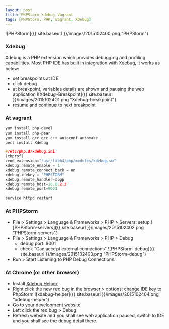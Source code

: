 ```yaml
---
layout: post
title: PHPStorm Xdebug Vagrant
tags: [PHPStorm, PHP, Vagrant, XDebug]
---
```


![PHPStorm]({{ site.baseurl }}/images/2015102400.png "PHPStorm")

### Xdebug
Xdebug is a PHP extension which provides debugging and profiling capabilities. Most PHP IDE has built in integration with Xdebug, it works as below:

- set breakpoints at IDE
- click debug
- at breakpoint, variables details are shown and pausing the web application
![Xdebug-Breakpoint]({{ site.baseurl }}/images/2015102401.png "Xdebug-breakpoint")
- resume and continue to next breakpoint

### At vagrant
~~~ c
yum install php-devel
yum install php-pear
yum install gcc gcc-c++ autoconf automake
pecl install Xdebug
~~~ 

~~~ c
#/etc/php.d/xdebug.ini
[xhprof]
zend_extension="/usr/lib64/php/modules/xdebug.so"
xdebug.remote_enable = 1
xdebug.remote_connect_back = on
xdebug.idekey = "PHPSTORM"
xdebug.remote_handler=dbgp
xdebug.remote_host=10.0.2.2
xdebug.remote_port=9001
~~~ 

~~~ c
service httpd restart
~~~ 

### At PHPStorm
- File > Settings > Language & Frameworks > PHP > Servers: setup
![PHPStorm-servers]({{ site.baseurl }}/images/2015102402.png "PHPStorm-servers")
- File > Settings > Language & Frameworks > PHP > Debug
  - debug port: 9001
  - check "Can accept external connections"
![PHPStorm-debug]({{ site.baseurl }}/images/2015102403.png "PHPStorm-debug")
- Run > Start Listening to PHP Debug Connections

### At Chrome (or other browser)
- Install [Xdebug Helper](https://chrome.google.com/webstore/detail/xdebug-helper/eadndfjplgieldjbigjakmdgkmoaaaoc)
- Right click the new red bug in the browser > options: change IDE key to PhpStorm
![xdebug-helper]({{ site.baseurl }}/images/2015102404.png "xdebug-helper")
- Go to your development website
- Left click the red bug > Debug
- Refresh website and you shall see web application paused, switch to IDE and you shall see the debug detail there.
